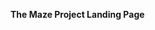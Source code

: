 <b/>The Maze Project Landing Page</b>

<!DOCTYPE html>
<html>
    <head>
        <meta charset="utf-8">
        <meta http-equiv="X-UA-Compatible" content="IE=edge,chrome=1">
  		<title>Maze Project</title>
<!-- 

Highway Template

https://templatemo.com/tm-520-highway

-->
        <meta name="description" content="">
        <meta name="viewport" content="width=device-width, initial-scale=1">
        <link rel="apple-touch-icon" href="apple-touch-icon.jpg">

        <link rel="stylesheet" href="css/bootstrap.min.css">
        <link rel="stylesheet" href="css/bootstrap-theme.min.css">
        <link rel="stylesheet" href="css/fontAwesome.css">
        <link rel="stylesheet" href="css/light-box.css">
        <link rel="stylesheet" href="css/templatemo-style.css">

        <link href="https://fonts.googleapis.com/css?family=Kanit:100,200,300,400,500,600,700,800,900" rel="stylesheet">

        <script src="js/vendor/modernizr-2.8.3-respond-1.4.2.min.js"></script>
    </head>

<body>

     <nav>
        <div class="logo">
            <a href="index.html">High<em>way</em></a>
        </div>
        <div class="menu-icon">
        <span></span>
      </div>
    </nav>

    <div id="video-container">
        <div class="video-overlay"></div>
        <div class="video-content">
            <div class="inner">
              <h1>Welcome to <em>Maze</em></h1>
              <p>First Person Shooter & Labyrinthe</p>
              <p>It's a game based of Wolfenstein 3D</p>
                <div class="scroll-icon">
                    <a class="scrollTo" data-scrollTo="portfolio" href="#"><img src="img/scroll-icon.png" alt=""></a>
                </div>    
            </div>
        </div>
        <video autoplay loop muted>
        	<source src="maze.mp4" type="video/mp4" />
        </video>
    </div>


    <div class="full-screen-portfolio" id="portfolio">
        <div class="container-fluid">
            <!-- <div class="col-md-4 col-sm-6">
                <div class="portfolio-item">
                    <a href="image_maze/static_maze.png" data-lightbox="image-1"><div class="thumb">
                        <div class="hover-effect">
                            <div class="hover-content">
                                <h1>Biodiesel <em>squid</em></h1>
                                <p>Awesome Subtittle Goes Here</p>
                            </div>
                        </div>
                        <div class="image">
                            <img src="image_maze/static_maze.png">
                        </div>
                    </div></a>
                </div> -->
            </div>
            <div class="col-md-4 col-sm-6">
                <div class="portfolio-item">
                    <a href="image_maze/rotation_maze.gif" data-lightbox="image-1"><div class="thumb">
                        <div class="hover-effect">
                            <div class="hover-content">
                                <h1>Rotation <em>Player</em></h1>
                                <p>The player can ratate left to right</p>
                            </div>
                        </div>
                        <div class="image">
                            <img src="image_maze/rotation_maze.gif">
                        </div>
                    </div></a>
                </div>
            </div>
            <div class="col-md-4 col-sm-6">
                <div class="portfolio-item">
                    <a href="image_maze/move_foward_maze.gif" data-lightbox="image-1"><div class="thumb">
                        <div class="hover-effect">
                            <div class="hover-content">
                                <h1>Move <em>Player</em></h1>
                                <p>The Player can Move Foward and Back if he wants</p>
                            </div>
                        </div>
                        <div class="image">
                            <img src="image_maze/move_foward_maze.gif">
                        </div>
                    </div></a>
                </div>
            </div>
            <div class="col-md-4 col-sm-6">
                <div class="portfolio-item">
                    <a href="image_maze/demo_without_texture.gif" data-lightbox="image-1"><div class="thumb">
                        <div class="hover-effect">
                            <div class="hover-content">
                                <h1>Multitask <em>Move</em></h1>
                                <p>The player can move and rotate in same time</p>
                            </div>
                        </div>
                        <div class="image">
                            <img src="image_maze/demo_without_texture.gif">
                        </div>
                    </div></a>
                </div>
            </div>
            <div class="col-md-4 col-sm-6">
                <div class="portfolio-item">
                    <a href="image_maze/add_texture.png" data-lightbox="image-1"><div class="thumb">
                        <div class="hover-effect">
                            <div class="hover-content">
                                <h1>2.5D <em>Render</em></h1>
                                <p>The game use a raycasting method for watch the map in Fake 3D</p>
                            </div>
                        </div>
                        <div class="image">
                            <img src="image_maze/add_texture.png">
                        </div>
                    </div></a>
                </div>
            </div>
            <div class="col-md-4 col-sm-6">
                <div class="portfolio-item">
                    <a href="image_maze/demo.png" data-lightbox="image-1"><div class="thumb">
                        <div class="hover-effect">
                            <div class="hover-content">
                                <h1>Texture <em></em></h1>
                                <p>the Textures will be implemented </p>
                            </div>
                        </div>
                        <div class="image">
                            <img src="image_maze/demo.png">
                        </div>
                    </div></a>
                </div>
            </div>
            <div class="col-md-4 col-sm-6">
                <div class="portfolio-item">
                    <a href="image_maze/maze_prototype.gif" data-lightbox="image-1"><div class="thumb">
                        <div class="hover-effect">
                            <div class="hover-content">
                                <h1>New <em>Features</em></h1>
                                <p>Awesome will be implemented...</p>
                            </div>
                        </div>
                        <div class="image">
                            <img src="image_maze/maze_prototype.gif">
                        </div>
                    </div></a>
                </div>
            </div>
            <!--
            <div class="col-md-4 col-sm-6">
                <div class="portfolio-item">
                    <a href="img/big_portfolio_item_8.jpg" data-lightbox="image-1"><div class="thumb">
                        <div class="hover-effect">
                            <div class="hover-content">
                                <h1>wayfarers <em>yuccie</em></h1>
                                <p>Awesome Subtittle Goes Here</p>
                            </div>
                        </div>
                        <div class="image">
                            <img src="img/portfolio_item_8.jpg">
                        </div>
                    </div></a>
                </div>
            </div>
            <div class="col-md-4 col-sm-6">
            	<div class="portfolio-item">
                	<a href="img/big_portfolio_item_9.jpg" data-lightbox="image-1"><div class="thumb">
                        <div class="hover-effect">
                            <div class="hover-content">
                                <h1>disrupt <em>street</em></h1>
                                <p>Awesome Subtittle Goes Here</p>
                            </div>
                        </div>
                        <div class="image">
                            <img src="img/portfolio_item_9.jpg">
                        </div>
                    </div></a>
                </div>
            </div>
          -->
        </div>
    </div>


    <footer class="test">
        <div class="container-fluid">
            <div class="col-md-12">
                <p>Copyright &copy; 2018 Company Name 
    
    | Designed by TemplateMo</p>
            </div>
        </div>
    </footer>


    <!-- Modal button 
    <div class="popup-icon">
      <button id="modBtn" class="modal-btn"><img src="img/contact-icon.png" alt=""></button>
    </div> 
    -->
    <!-- Modal -->
    <div id="modal" class="modal">
      <!-- Modal Content -->
      <div class="modal-content">
        <!-- Modal Header -->
        <div class="modal-header">
          <h3 class="header-title">Say hello to <em>Highway</em></h3>
          <div class="close-btn"><img src="img/close_contact.png" alt=""></div>    
        </div>
        <!-- Modal Body -->
        <div class="modal-body">
          <div class="col-md-6 col-md-offset-3">
            <form id="contact" action="" method="post">
                <div class="row">
                    <div class="col-md-12">
                      <fieldset>
                        <input name="name" type="text" class="form-control" id="name" placeholder="Your name..." required>
                      </fieldset>
                    </div>
                    <div class="col-md-12">
                      <fieldset>
                        <input name="email" type="email" class="form-control" id="email" placeholder="Your email..." required>
                      </fieldset>
                    </div>
                    <div class="col-md-12">
                      <fieldset>
                        <textarea name="message" rows="6" class="form-control" id="message" placeholder="Your message..." required></textarea>
                      </fieldset>
                    </div>
                    <div class="col-md-12">
                      <fieldset>
                        <button type="submit" id="form-submit" class="btn">Send Message Now</button>
                      </fieldset>
                    </div>
                </div>
            </form>
          </div>
        </div>
      </div>
    </div>

    

    <section class="overlay-menu">
      <div class="container">
        <div class="row">
          <div class="main-menu">
              <ul>
                  <li>
                      <a href="index.html">Home - Full-width</a>
                  </li>
                  <li>
                      <a href="masonry.html">Home - Masonry</a>
                  </li>
                  <li>
                      <a href="grid.html">Home - Small-width</a>
                  </li>
                  <li>
                      <a href="about.html">About Us</a>
                  </li>
                  <li>
                      <a href="blog.html">Blog Entries</a>
                  </li>
                  <li>
                      <a href="single-post.html">Single Post</a>
                  </li>
              </ul>
              <p>We create awesome templates for you.</p>
          </div>
        </div>
      </div>
    </section>

    <script src="https://ajax.googleapis.com/ajax/libs/jquery/1.11.2/jquery.min.js"></script>
    <script>window.jQuery || document.write('<script src="js/vendor/jquery-1.11.2.min.js"><\/script>')</script>

    <script src="js/vendor/bootstrap.min.js"></script>
    
    <script src="js/plugins.js"></script>
    <script src="js/main.js"></script>

    
</body>
</html>
